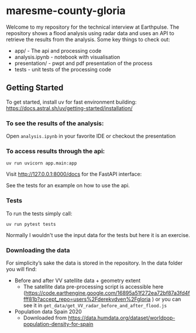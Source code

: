 # maresme-county-gloria

Welcome to my repository for the technical interview at Earthpulse. The repository shows a flood analysis using radar data and uses an API to retrieve the results from the analysis. Some key things to check out:
- app/ - The api and processing code
- analysis.ipynb - notebook with visualisation
- presentation/ - pwpt and pdf presentation of the process
- tests - unit tests of the processing code

## Getting Started

To get started, install uv for fast environment building:
https://docs.astral.sh/uv/getting-started/installation/

### To see the results of the analysis:

Open `analysis.ipynb` in your favorite IDE or checkout the presentation

### To access results through the api:

```
uv run uvicorn app.main:app
```
Visit http://127.0.0.1:8000/docs for the FastAPI interface: 

See the tests for an example on how to use the api.

### Tests

To run the tests simply call:
```commandline
uv run pytest tests
```
Normally I wouldn't use the input data for the tests but here it is an exercise. 

### Downloading the data

For simplicity’s sake the data is stored in the repository.
In the data folder you will find:
- Before and after VV satellite data + geometry extent
  - The satellite data pre-processing script is accessible here (https://code.earthengine.google.com/16895a51f272ea72bf87a3fd4ffff81b?accept_repo=users%2Fderekvdven%2Fgloria
) or you can see it in `get_data/get_VV_radar_before_and_after_flood.js`
- Population data Spain 2020
  - Downloaded from https://data.humdata.org/dataset/worldpop-population-density-for-spain



